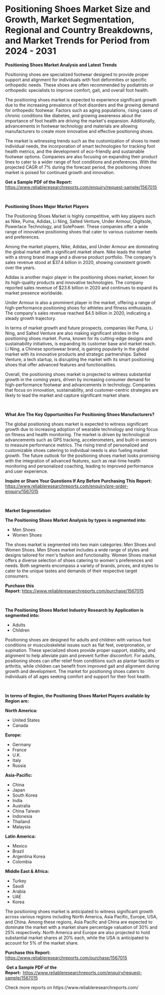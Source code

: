<p><h1>Positioning Shoes Market Size and Growth, Market Segmentation, Regional and Country Breakdowns, and Market Trends for Period from 2024 -  2031</h1></p><p><strong>Positioning Shoes Market Analysis and Latest Trends</strong></p>
<p><p>Positioning shoes are specialized footwear designed to provide proper support and alignment for individuals with foot deformities or specific orthopedic needs. These shoes are often recommended by podiatrists or orthopedic specialists to improve comfort, gait, and overall foot health.</p><p>The positioning shoes market is expected to experience significant growth due to the increasing prevalence of foot disorders and the growing demand for orthopedic footwear. Factors such as aging populations, rising cases of chronic conditions like diabetes, and growing awareness about the importance of foot health are driving the market's expansion. Additionally, advancements in footwear technology and materials are allowing manufacturers to create more innovative and effective positioning shoes.</p><p>The market is witnessing trends such as the customization of shoes to meet individual needs, the incorporation of smart technologies for tracking foot health metrics, and the development of eco-friendly and sustainable footwear options. Companies are also focusing on expanding their product lines to cater to a wider range of foot conditions and preferences. With the projected CAGR of 7% during the forecast period, the positioning shoes market is poised for continued growth and innovation.</p></p>
<p><strong>Get a Sample PDF of the Report:&nbsp;</strong> <a href="https://www.reliableresearchreports.com/enquiry/request-sample/1567015">https://www.reliableresearchreports.com/enquiry/request-sample/1567015</a></p>
<p>&nbsp;</p>
<p><strong>Positioning Shoes Major Market Players</strong></p>
<p><p>The Positioning Shoes Market is highly competitive, with key players such as Nike, Puma, Adidas, Li Ning, Salted Venture, Under Armour, Digitsole, Powerlace Technology, and SolePower. These companies offer a wide range of innovative positioning shoes that cater to various customer needs and preferences.</p><p>Among the market players, Nike, Adidas, and Under Armour are dominating the global market with a significant market share. Nike leads the market with a strong brand image and a diverse product portfolio. The company's sales revenue stood at $37.4 billion in 2020, showing consistent growth over the years.</p><p>Adidas is another major player in the positioning shoes market, known for its high-quality products and innovative technologies. The company reported sales revenue of $23.6 billion in 2020 and continues to expand its market presence worldwide.</p><p>Under Armour is also a prominent player in the market, offering a range of high-performance positioning shoes for athletes and fitness enthusiasts. The company's sales revenue reached $4.5 billion in 2020, indicating a steady growth trajectory.</p><p>In terms of market growth and future prospects, companies like Puma, Li Ning, and Salted Venture are also making significant strides in the positioning shoes market. Puma, known for its cutting-edge designs and sustainability initiatives, is expanding its customer base and market reach. Li Ning, a Chinese sportswear brand, is gaining popularity in the global market with its innovative products and strategic partnerships. Salted Venture, a tech startup, is disrupting the market with its smart positioning shoes that offer advanced features and functionalities.</p><p>Overall, the positioning shoes market is projected to witness substantial growth in the coming years, driven by increasing consumer demand for high-performance footwear and advancements in technology. Companies that focus on innovation, sustainability, and customer-centric strategies are likely to lead the market and capture significant market share.</p></p>
<p>&nbsp;</p>
<p><strong>What Are The Key Opportunities For Positioning Shoes Manufacturers?</strong></p>
<p><p>The global positioning shoes market is expected to witness significant growth due to increasing adoption of wearable technology and rising focus on fitness and health monitoring. The market is driven by technological advancements such as GPS tracking, accelerometers, and built-in sensors to measure performance metrics. The rising trend of personalized and customizable shoes catering to individual needs is also fueling market growth. The future outlook for the positioning shoes market looks promising with the integration of advanced features, such as real-time health monitoring and personalized coaching, leading to improved performance and user experience.</p></p>
<p><strong>Inquire or Share Your Questions If Any Before Purchasing This Report:</strong> <a href="https://www.reliableresearchreports.com/enquiry/pre-order-enquiry/1567015">https://www.reliableresearchreports.com/enquiry/pre-order-enquiry/1567015</a></p>
<p>&nbsp;</p>
<p><strong>Market Segmentation</strong></p>
<p><strong>The Positioning Shoes Market Analysis by types is segmented into:</strong></p>
<p><ul><li>Men Shoes</li><li>Women Shoes</li></ul></p>
<p><p>The shoes market is segmented into two main categories: Men Shoes and Women Shoes. Men Shoes market includes a wide range of styles and designs tailored for men's fashion and functionality. Women Shoes market offers a diverse selection of shoes catering to women's preferences and needs. Both segments encompass a variety of brands, prices, and styles to cater to the unique tastes and demands of their respective target consumers.</p></p>
<p><strong>Purchase this Report:&nbsp;</strong><a href="https://www.reliableresearchreports.com/purchase/1567015">https://www.reliableresearchreports.com/purchase/1567015</a></p>
<p>&nbsp;</p>
<p><strong>The Positioning Shoes Market Industry Research by Application is segmented into:</strong></p>
<p><ul><li>Adults</li><li>Children</li></ul></p>
<p><p>Positioning shoes are designed for adults and children with various foot conditions or musculoskeletal issues such as flat feet, overpronation, or supination. These specialized shoes provide proper support, stability, and alignment to help alleviate pain and prevent further discomfort. For adults, positioning shoes can offer relief from conditions such as plantar fasciitis or arthritis, while children can benefit from improved gait and alignment during growth and development. The market for positioning shoes caters to individuals of all ages seeking comfort and support for their foot health.</p></p>
<p>&nbsp;</p>
<p><strong>In terms of Region, the Positioning Shoes Market Players available by Region are:</strong></p>
<p>
    <p> <strong> North America: </strong>
        <ul>
            <li>United States</li>
            <li>Canada</li>
        </ul>
        </p> 
    <p> <strong> Europe: </strong>
        <ul>
            <li>Germany</li>
            <li>France</li>
            <li>U.K.</li>
            <li>Italy</li>
            <li>Russia</li>
        </ul>
        </p> 
    <p> <strong> Asia-Pacific: </strong>
        <ul>
            <li>China</li>
            <li>Japan</li>
            <li>South Korea</li>
            <li>India</li>
            <li>Australia</li>
            <li>China Taiwan</li>
            <li>Indonesia</li>
            <li>Thailand</li>
            <li>Malaysia</li>
        </ul>
        </p> 
    <p> <strong> Latin America: </strong>
        <ul>
            <li>Mexico</li>
            <li>Brazil</li>
            <li>Argentina Korea</li>
            <li>Colombia</li>
        </ul>
        </p> 
    <p> <strong> Middle East & Africa: </strong>
        <ul>
            <li>Turkey</li>
            <li>Saudi</li>
            <li>Arabia</li>
            <li>UAE</li>
            <li>Korea</li>
        </ul>
    </p>
    </p>
<p><p>The positioning shoes market is anticipated to witness significant growth across various regions including North America, Asia Pacific, Europe, USA, and China. Among these regions, Asia Pacific and China are expected to dominate the market with a market share percentage valuation of 30% and 25% respectively. North America and Europe are also projected to hold substantial market shares at 20% each, while the USA is anticipated to account for 5% of the market share.</p></p>
<p><strong>Purchase this Report: </strong><a href="https://www.reliableresearchreports.com/purchase/1567015">https://www.reliableresearchreports.com/purchase/1567015</a></p>
<p>&nbsp;<strong>Get a Sample PDF of the Report:&nbsp;&nbsp;</strong><a href="https://www.reliableresearchreports.com/enquiry/request-sample/1567015">https://www.reliableresearchreports.com/enquiry/request-sample/1567015</a></p>
<p><strong></strong></p>
<p>Check more reports on https://www.reliableresearchreports.com/</p>